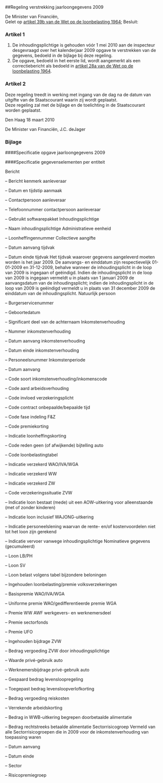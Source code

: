 <meta http-equiv='Content-Type' content='text/html; charset=utf-8' />

##Regeling verstrekking jaarloongegevens 2009

De Minister van Financiën,  
Gelet op [artikel 39b van de Wet op de loonbelasting 1964](../../../../../../wet/wet/op/de/loonbelasting/1964/BWBR0002471/README.md);
Besluit:    

### Artikel  1  

1.  De inhoudingsplichtige is gehouden vóór 1 mei 2010 aan de inspecteur desgevraagd over het kalenderjaar 2009 opgave te verstrekken van de gegevens, bedoeld in de bijlage bij deze regeling.   
2.  De opgave, bedoeld in het eerste lid, wordt aangemerkt als een correctiebericht als bedoeld in [artikel 28a van de Wet op de loonbelasting 1964](../../../../../../wet/wet/op/de/loonbelasting/1964/BWBR0002471/README.md).   

### Artikel  2  

Deze regeling treedt in werking met ingang van de dag na de datum van uitgifte van de Staatscourant waarin zij wordt geplaatst.  
Deze regeling zal met de bijlage en de toelichting in de Staatscourant worden geplaatst.   

Den Haag 
18 maart 2010   

De 
Minister van Financiën, 
J.C. deJager  

### Bijlage  

####Specificatie opgave jaarloongegevens 2009

####Specificatie gegevenselementen per entiteit

Bericht 

– Bericht kenmerk aanleveraar  

– Datum en tijdstip aanmaak  

– Contactpersoon aanleveraar  

– Telefoonnummer contactpersoon aanleveraar  

– Gebruikt softwarepakket   Inhoudingsplichtige 

– Naam inhoudingsplichtige   Administratieve eenheid 

– Loonheffingennummer   Collectieve aangifte 

– Datum aanvang tijdvak  

– Datum einde tijdvak   Het tijdvak waarover gegevens aangeleverd moeten worden is het jaar 2009. De aanvangs- en einddatum zijn respectievelijk 01-01-2009 en 31-12-2009, behalve wanneer de inhoudingsplicht in de loop van 2009 is ingegaan of geëindigd. Indien de inhoudingsplicht in de loop van 2009 is ingegaan vermeldt u in plaats van 1 januari 2009 de aanvangsdatum van de inhoudingsplicht; indien de inhoudingsplicht in de loop van 2009 is geëindigd vermeldt u in plaats van 31 december 2009 de einddatum van de inhoudingsplicht. Natuurlijk persoon 

– Burgerservicenummer  

– Geboortedatum  

– Significant deel van de achternaam   Inkomstenverhouding 

– Nummer inkomstenverhouding  

– Datum aanvang inkomstenverhouding  

– Datum einde inkomstenverhouding  

– Personeelsnummer   Inkomstenperiode 

– Datum aanvang  

– Code soort inkomstenverhouding/inkomenscode  

– Code aard arbeidsverhouding  

– Code invloed verzekeringsplicht  

– Code contract onbepaalde/bepaalde tijd  

– Code fase indeling F&Z  

– Code premiekorting  

– Indicatie loonheffingskorting  

– Code reden geen (of afwijkende) bijtelling auto  

– Code loonbelastingtabel  

– Indicatie verzekerd WAO/IVA/WGA  

– Indicatie verzekerd WW  

– Indicatie verzekerd ZW  

– Code verzekeringssituatie ZVW  

– Indicatie loon bestaat (mede) uit een AOW-uitkering voor alleenstaande (met of zonder kinderen)  

– Indicatie loon inclusief WAJONG-uitkering  

– Indicatie personeelslening waarvan de rente- en/of kostenvoordelen niet tot het loon zijn gerekend  

– Indicatie vervoer vanwege inhoudingsplichtige   Nominatieve gegevens (gecumuleerd) 

– Loon LB/PH  

– Loon SV  

– Loon belast volgens tabel bijzondere beloningen  

– Ingehouden loonbelasting/premie volksverzekeringen  

– Basispremie WAO/IVA/WGA  

– Uniforme premie WAO/gedifferentieerde premie WGA  

– Premie WW AWF werkgevers- en werknemersdeel  

– Premie sectorfonds  

– Premie UFO  

– Ingehouden bijdrage ZVW  

– Bedrag vergoeding ZVW door inhoudingsplichtige  

– Waarde privé-gebruik auto  

– Werknemersbijdrage privé-gebruik auto  

– Gespaard bedrag levensloopregeling  

– Toegepast bedrag levensloopverlofkorting  

– Bedrag vergoeding reiskosten  

– Verrekende arbeidskorting  

– Bedrag in WWB-uitkering begrepen doorbetaalde alimentatie  

– Bedrag rechtstreeks betaalde alimentatie   Sectorrisicogroep Vermeld van alle Sectorrisicogroepen die in 2009 voor de inkomstenverhouding van toepassing waren 

– Datum aanvang  

– Datum einde  

– Sector  

– Risicopremiegroep    

